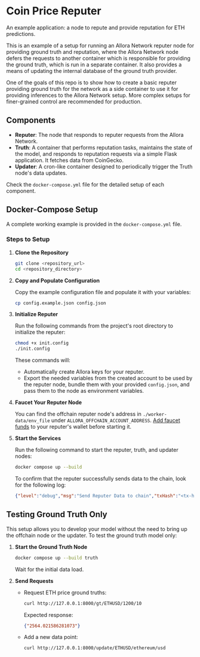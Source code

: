 # Coin Price Reputer

An example application: a node to repute and provide reputation for ETH predictions.

This is an example of a setup for running an Allora Network reputer node for providing ground truth and reputation, where the Allora Network node defers the requests to another container which is responsible for providing the ground truth, which is run in a separate container.
It also provides a means of updating the internal database of the ground truth provider.

One of the goals of this repo is to show how to create a basic reputer providing ground truth for the network as a side container to use it for providing inferences to the Allora Network setup. More complex setups for finer-grained control are recommended for production.

## Components

- **Reputer**: The node that responds to reputer requests from the Allora Network.
- **Truth**: A container that performs reputation tasks, maintains the state of the model, and responds to reputation requests via a simple Flask application. It fetches data from CoinGecko.
- **Updater**: A cron-like container designed to periodically trigger the Truth node's data updates.

Check the `docker-compose.yml` file for the detailed setup of each component.

## Docker-Compose Setup

A complete working example is provided in the `docker-compose.yml` file.

### Steps to Setup

1. **Clone the Repository**

    ```sh
    git clone <repository_url>
    cd <repository_directory>
    ```

2. **Copy and Populate Configuration**

    Copy the example configuration file and populate it with your variables:
    ```sh
    cp config.example.json config.json
    ```

3. **Initialize Reputer**

    Run the following commands from the project's root directory to initialize the reputer:
    ```sh
    chmod +x init.config
    ./init.config
    ```
    These commands will:
    - Automatically create Allora keys for your reputer.
    - Export the needed variables from the created account to be used by the reputer node, bundle them with your provided `config.json`, and pass them to the node as environment variables.

4. **Faucet Your Reputer Node**
    
    You can find the offchain reputer node's address in `./worker-data/env_file` under `ALLORA_OFFCHAIN_ACCOUNT_ADDRESS`. [Add faucet funds](https://docs.allora.network/devs/get-started/setup-wallet#add-faucet-funds) to your reputer's wallet before starting it.

5. **Start the Services**

    Run the following command to start the reputer, truth, and updater nodes:
    ```sh
    docker compose up --build
    ```
    To confirm that the reputer successfully sends data to the chain, look for the following log:
    ```json
    {"level":"debug","msg":"Send Reputer Data to chain","txHash":"<tx-hash>","time":"<timestamp>","message":"Success"}
    ```

## Testing Ground Truth Only

This setup allows you to develop your model without the need to bring up the offchain node or the updater. To test the ground truth model only:

1. **Start the Ground Truth Node**

    ```sh
    docker compose up --build truth
    ```
    Wait for the initial data load.

2. **Send Requests**

    - Request ETH price ground truths:
      ```sh
      curl http://127.0.0.1:8000/gt/ETHUSD/1200/10
      ```
      Expected response:
      ```json
      {"2564.021586281073"}
      ```
    - Add a new data point:
      ```sh
      curl http://127.0.0.1:8000/update/ETHUSD/ethereum/usd
      ```